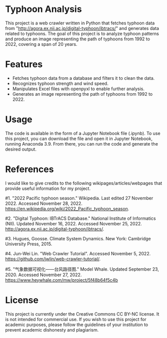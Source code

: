# Typhoon Analysis
This project is a web crawler written in Python that fetches typhoon data from "http://agora.ex.nii.ac.jp/digital-typhoon/ibtracs/" and generates data related to typhoons. The goal of this project is to analyze typhoon patterns and produce an image representing the path of typhoons from 1992 to 2022, covering a span of 20 years.

# Features
- Fetches typhoon data from a database and filters it to clean the data.
- Recognizes typhoon strength and wind speed.
- Manipulates Excel files with openpyxl to enable further analysis.
- Generates an image representing the path of typhoons from 1992 to 2022.

# Usage
The code is available in the form of a Jupyter Notebook file (.ipynb). To use this project, you can download the file and open it in Jupyter Notebook, running Anaconda 3.9. From there, you can run the code and generate the desired output.

# References
I would like to give credits to the following wikipages/articles/webpages that provide useful information for my project.

#1. "2022 Pacific typhoon season." Wikipedia. Last edited 27 November 2022. Accessed November 28, 2022. https://en.wikipedia.org/wiki/2022_Pacific_typhoon_season.

#2. "Digital Typhoon: IBTrACS Database." National Institute of Informatics (NII). Updated November 16, 2022. Accessed November 25, 2022. http://agora.ex.nii.ac.jp/digital-typhoon/ibtracs/.

#3. Hugues, Goosse. Climate System Dynamics. New York: Cambridge University Press, 2015.

#4. Jun-Wei Lin. "Web Crawler Tutorial". Accessed November 5, 2022. https://github.com/jwlin/web-crawler-tutorial/.

#5. "气象数据可视化——台风路径图." Model Whale. Updated September 23, 2020. Accessed November 27, 2022. https://www.heywhale.com/mw/project/5f48b64f5c4b

# License
This project is currently under the Creative Commons CC BY-NC license. It is not intended for commercial use. If you wish to use this project for academic purposes, please follow the guidelines of your institution to prevent academic dishonesty and plagiarism.
